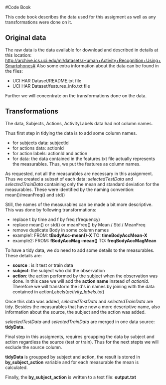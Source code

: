 #Code Book

This code book describes the data used for this assigment as well as any transformations were done on it. 

## Original data
The raw data is the data available for download and described in details at this location:
http://archive.ics.uci.edu/ml/datasets/Human+Activity+Recognition+Using+Smartphones#
Also some extra information about the data can be found in the files:

* UCI HAR Dataset/README.txt file
* UCI HAR Dataset/features_info.txt file

Further we will concentrate on the transformations done on the data. 

## Transformations
The data, Subjects, Actions, ActivityLabels data had not column names.

Thus first step in tidying the data is to add some column names.

* for subjects data: subjectId
* for actions data: actionId
* for action labels: actionId and action
* for data: the data contained in the features.txt file actually represents the measurables. Thus, we put the features as column names.

As requested, not all the measurables are necessary in this assignment. Thus we created a subset of each data: *selectedTestData* and *selectedTrainData* containing only the mean and standard deviation for the measurables. These were identified by the naming convention: mean()/meanFreq() and std()

Still, the names of the measurables can be made a bit more descriptive. This was done by following transformations:

*    replace t by time and f by freq (frequency)
*    replace mean() or std() or meanFreq() by Mean / Std / MeanFreq
*    remove duplicate Body in some column names
*    example1: FROM: __tBodyAcc-mean()-X__ TO: __timeBodyAccMean-X__
*    example2: FROM: __fBodyAccMag-mean()__ TO: __freqBodyAccMagMean__

To have a tidy data, we do need to add some details to the measurables. These details are: 

* __source__ : is it test or train data
* __subject__: the subject who did the observation
* __action__: the action performed by the subject when the observation was done. In this case we will add the __action name__ instead of *actionId*. Therefore we will transform the id's in names by joining with the data contained in actionLabels(*activity_labels.txt*)

Once this data was added, *selectedTestData* and *selectedTrainData* are tidy. Besides the measurables that have now a more descriptive name, also information about the source, the subject and the action was added.

*selectedTestData* and *selectedTrainData* are merged in one data source: __tidyData__.

Final step in this assigments, requires groupping the data by subject and action regardless the source (test or train). Thus for the next stepts we will exclude the source column. 

__tidyData__ is groupped by subject and action,  the result is stored in __by_subject_action__ variable and for each measurable the mean is calculated. 

Finally, the __by_subject_action__ is written to a text file: __output.txt__

